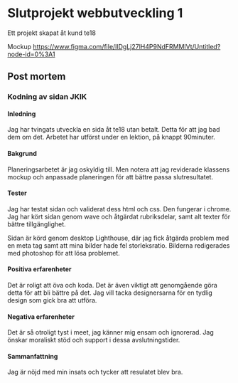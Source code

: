 # Slutprojekt webbutveckling 1

Ett projekt skapat åt kund te18

Mockup https://www.figma.com/file/IlDgLj27lH4P9NdFRMMlVt/Untitled?node-id=0%3A1

## Post mortem

### Kodning av sidan JKIK

#### Inledning

Jag har tvingats utveckla en sida åt te18 utan betalt. Detta för att jag bad dem om det.
Arbetet har utförst under en lektion, på knappt 90minuter.

#### Bakgrund

Planeringsarbetet är jag oskyldig till.
Men notera att jag reviderade klassens mockup och anpassade planeringen för att bättre passa slutresultatet.

#### Tester

Jag har testat sidan och validerat dess html och css. Den fungerar i chrome.
Jag har kört sidan genom wave och åtgärdat rubriksdelar, samt alt texter för bättre tillgänglighet.

Sidan är körd genom desktop Lighthouse, där jag fick åtgärda problem med en meta tag samt att mina bilder
hade fel storleksratio.
Bilderna redigerades med photoshop för att lösa problemet.


#### Positiva erfarenheter

Det är roligt att öva och koda. Det är även viktigt att genomgående göra detta för att bli bättre på det.
Jag vill tacka designersarna för en tydlig design som gick bra att utföra.


#### Negativa erfarenheter

Det är så otroligt tyst i meet, jag känner mig ensam och ignorerad. 
Jag önskar moraliskt stöd och support i dessa avslutningstider.


#### Sammanfattning

Jag är nöjd med min insats och tycker att resulatet blev bra.
